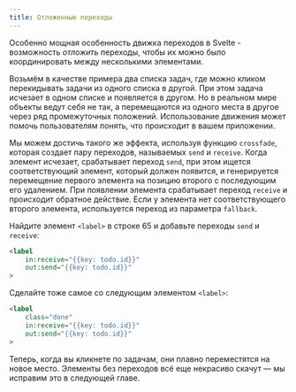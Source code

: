 ```yaml
---
title: Отложенные переходы
---
```


Особенно мощная особенность движка переходов в Svelte - возможность *отложить* переходы, чтобы их можно было координировать между несколькими элементами.

Возьмём в качестве примера два списка задач, где можно кликом перекидывать задачи из одного списка в другой. При этом задача исчезает в одном списке и появляется в другом. Но в реальном мире объекты ведут себя не так, а перемещаются из одного места в другое через ряд промежуточных положений. Использование движения может помочь пользователям понять, что происходит в вашем приложении.

Мы можем достичь такого же эффекта, используя функцию `crossfade`, которая создает пару переходов, называемых `send` и `receive`. Когда элемент исчезает, срабатывает переход `send`, при этом ищется соответствующий элемент, который должен появится, и генерируется перемещение первого элемента на позицию второго с последующим его удалением. При появлении элемента срабатывает переход `receive` и происходит обратное действие. Если у элемента нет соответствующего второго элемента, используется переход из параметра `fallback`.

Найдите элемент `<label>` в строке 65 и добавьте переходы `send` и `receive`:

```html
<label
	in:receive="{{key: todo.id}}"
	out:send="{{key: todo.id}}"
>
```

Сделайте тоже самое со следующим элементом `<label>`:

```html
<label
	class="done"
	in:receive="{{key: todo.id}}"
	out:send="{{key: todo.id}}"
>
```

Теперь, когда вы кликнете по задачам, они плавно переместятся на новое место. Элементы без переходов всё еще некрасиво скачут — мы исправим это в следующей главе.